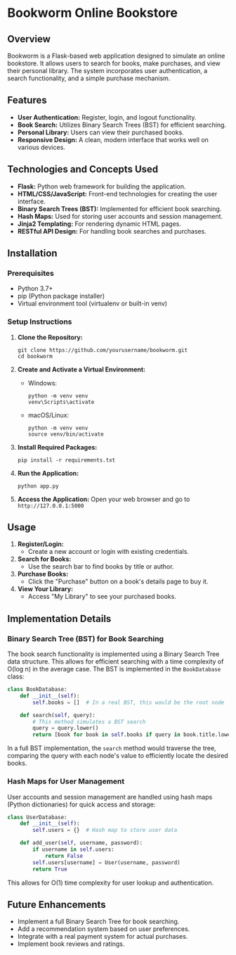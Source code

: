 # Bookworm Online Bookstore

## Overview
Bookworm is a Flask-based web application designed to simulate an online bookstore. It allows users to search for books, make purchases, and view their personal library. The system incorporates user authentication, a search functionality, and a simple purchase mechanism.

## Features
- **User Authentication:** Register, login, and logout functionality.
- **Book Search:** Utilizes Binary Search Trees (BST) for efficient searching.
- **Personal Library:** Users can view their purchased books.
- **Responsive Design:** A clean, modern interface that works well on various devices.

## Technologies and Concepts Used
- **Flask:** Python web framework for building the application.
- **HTML/CSS/JavaScript:** Front-end technologies for creating the user interface.
- **Binary Search Trees (BST):** Implemented for efficient book searching.
- **Hash Maps:** Used for storing user accounts and session management.
- **Jinja2 Templating:** For rendering dynamic HTML pages.
- **RESTful API Design:** For handling book searches and purchases.

## Installation

### Prerequisites
- Python 3.7+
- pip (Python package installer)
- Virtual environment tool (virtualenv or built-in venv)

### Setup Instructions
1. **Clone the Repository:**
   ```shell
   git clone https://github.com/yourusername/bookworm.git
   cd bookworm
   ```

2. **Create and Activate a Virtual Environment:**
   - Windows:
     ```shell
     python -m venv venv
     venv\Scripts\activate
     ```
   - macOS/Linux:
     ```shell
     python -m venv venv
     source venv/bin/activate
     ```

3. **Install Required Packages:**
   ```shell
   pip install -r requirements.txt
   ```

4. **Run the Application:**
   ```shell
   python app.py
   ```

5. **Access the Application:**
   Open your web browser and go to `http://127.0.0.1:5000`

## Usage
1. **Register/Login:**
   - Create a new account or login with existing credentials.
2. **Search for Books:**
   - Use the search bar to find books by title or author.
3. **Purchase Books:**
   - Click the "Purchase" button on a book's details page to buy it.
4. **View Your Library:**
   - Access "My Library" to see your purchased books.

## Implementation Details

### Binary Search Tree (BST) for Book Searching
The book search functionality is implemented using a Binary Search Tree data structure. This allows for efficient searching with a time complexity of O(log n) in the average case. The BST is implemented in the `BookDatabase` class:

```python
class BookDatabase:
    def __init__(self):
        self.books = []  # In a real BST, this would be the root node

    def search(self, query):
        # This method simulates a BST search
        query = query.lower()
        return [book for book in self.books if query in book.title.lower() or query in book.author.lower()]
```

In a full BST implementation, the `search` method would traverse the tree, comparing the query with each node's value to efficiently locate the desired books.

### Hash Maps for User Management
User accounts and session management are handled using hash maps (Python dictionaries) for quick access and storage:

```python
class UserDatabase:
    def __init__(self):
        self.users = {}  # Hash map to store user data

    def add_user(self, username, password):
        if username in self.users:
            return False
        self.users[username] = User(username, password)
        return True
```

This allows for O(1) time complexity for user lookup and authentication.

## Future Enhancements
- Implement a full Binary Search Tree for book searching.
- Add a recommendation system based on user preferences.
- Integrate with a real payment system for actual purchases.
- Implement book reviews and ratings.
